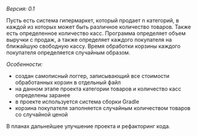 *Версия: 0.1*

Пусть есть система гипермаркет, который продает n категорий, в каждой из которых может быть различное количество товаров. Также есть определенное количество касс. Программа определяет объем выручки с продаж, а также определяет каждого покупателя на ближайшую свободную кассу. Время обработки корзины каждого покупателя определяется случайным образом.

*Особенности:*
- создан самописный логгер, записывающий все стоимости обработанных корзин в отдельный файл
- на данном этапе проекта категории товаров и количество касс определены заранее
- в проекте используется система сборки Gradle
- корзина покупателя заполняется случайным количеством товаров со случайной ценой

В планах дальнейшее улучшение проекта и рефакторинг кода.
